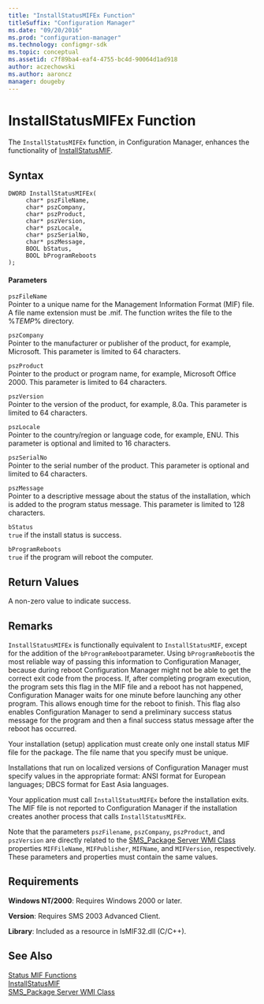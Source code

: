 ```yaml
---
title: "InstallStatusMIFEx Function"
titleSuffix: "Configuration Manager"
ms.date: "09/20/2016"
ms.prod: "configuration-manager"
ms.technology: configmgr-sdk
ms.topic: conceptual
ms.assetid: c7f89ba4-eaf4-4755-bc4d-90064d1ad918
author: aczechowski
ms.author: aaroncz
manager: dougeby
---
```

# InstallStatusMIFEx Function
The `InstallStatusMIFEx` function, in Configuration Manager, enhances the functionality of [InstallStatusMIF](../../../../../develop/reference/core/servers/manage/installstatusmif-function.md).  

## Syntax  

```  
DWORD InstallStatusMIFEx(  
     char* pszFileName,  
     char* pszCompany,  
     char* pszProduct,  
     char* pszVersion,  
     char* pszLocale,  
     char* pszSerialNo,  
     char* pszMessage,  
     BOOL bStatus,  
     BOOL bProgramReboots  
);  
```  

#### Parameters  
 `pszFileName`  
 Pointer to a unique name for the Management Information Format (MIF) file. A file name extension must be .mif. The function writes the file to the %*TEMP*% directory.  

 `pszCompany`  
 Pointer to the manufacturer or publisher of the product, for example, Microsoft. This parameter is limited to 64 characters.  

 `pszProduct`  
 Pointer to the product or program name, for example, Microsoft Office 2000. This parameter is limited to 64 characters.  

 `pszVersion`  
 Pointer to the version of the product, for example, 8.0a. This parameter is limited to 64 characters.  

 `pszLocale`  
 Pointer to the country/region or language code, for example, ENU. This parameter is optional and limited to 16 characters.  

 `pszSerialNo`  
 Pointer to the serial number of the product. This parameter is optional and limited to 64 characters.  

 `pszMessage`  
 Pointer to a descriptive message about the status of the installation, which is added to the program status message. This parameter is limited to 128 characters.  

 `bStatus`  
 `true` if the install status is success.  

 `bProgramReboots`  
 `true` if the program will reboot the computer.  

## Return Values  
 A non-zero value to indicate success.  

## Remarks  
 `InstallStatusMIFEx` is functionally equivalent to `InstallStatusMIF`, except for the addition of the `bProgramReboot`parameter. Using `bProgramReboot`is the most reliable way of passing this information to Configuration Manager, because during reboot Configuration Manager might not be able to get the correct exit code from the process. If, after completing program execution, the program sets this flag in the MIF file and a reboot has not happened, Configuration Manager waits for one minute before launching any other program. This allows enough time for the reboot to finish. This flag also enables Configuration Manager to send a preliminary success status message for the program and then a final success status message after the reboot has occurred.  

 Your installation (setup) application must create only one install status MIF file for the package. The file name that you specify must be unique.  

 Installations that run on localized versions of Configuration Manager must specify values in the appropriate format: ANSI format for European languages; DBCS format for East Asia languages.  

 Your application must call `InstallStatusMIFEx` before the installation exits. The MIF file is not reported to Configuration Manager if the installation creates another process that calls `InstallStatusMIFEx`.  

 Note that the parameters `pszFilename`, `pszCompany`, `pszProduct`, and `pszVersion` are directly related to the [SMS_Package Server WMI Class](../../../../../develop/reference/core/servers/configure/sms_package-server-wmi-class.md) properties `MIFFileName`, `MIFPublisher`, `MIFName`, and `MIFVersion`, respectively. These parameters and properties must contain the same values.  

## Requirements  
 **Windows NT/2000**: Requires Windows 2000 or later.  

 **Version**: Requires SMS 2003 Advanced Client.  

 **Library**: Included as a resource in IsMIF32.dll (C/C++).  

## See Also  
 [Status MIF Functions](../../../../../develop/reference/core/servers/manage/status-mif-functions.md)   
 [InstallStatusMIF](../../../../../develop/reference/core/servers/manage/installstatusmif-function.md)   
 [SMS_Package Server WMI Class](../../../../../develop/reference/core/servers/configure/sms_package-server-wmi-class.md)
